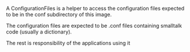 A ConfigurationFiles is a helper to access the configuration files expected to be in the conf subdirectory of this image. 

The configuration files are expected to be .conf files containing smalltalk code (usually a dictionary).

The rest is responsibility of the applications using it

